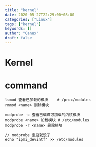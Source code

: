```yaml
---
title: "kernel"
date: 2020-05-27T22:29:00+08:00
categories: ["Linux"]
tags: ["kernel"]
keywords: []
author: "Canux"
draft: false
---
```


# Kernel

# command

    lsmod 查看已加载的模块    # /proc/modules
    rmmod <name> 删除模块

    modprobe -c 查看已编译可加载的内核模块
    modprobe <name> 加载模块 # /etc/modules
    modprobe -r <name> 删除模块

    // modprobe 重启就没了
    echo "ipmi_devintf" >> /etc/modules